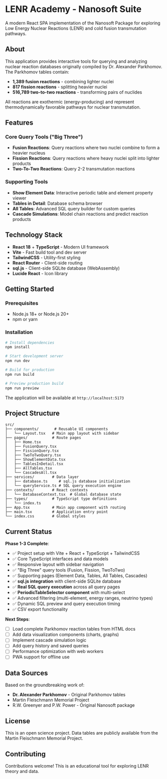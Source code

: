 # LENR Academy - Nanosoft Suite

A modern React SPA implementation of the Nanosoft Package for exploring Low Energy Nuclear Reactions (LENR) and cold fusion transmutation pathways.

## About

This application provides interactive tools for querying and analyzing nuclear reaction databases originally compiled by Dr. Alexander Parkhomov. The Parkhomov tables contain:

- **1,389 fusion reactions** - combining lighter nuclei
- **817 fission reactions** - splitting heavier nuclei
- **516,789 two-to-two reactions** - transforming pairs of nuclides

All reactions are exothermic (energy-producing) and represent thermodynamically favorable pathways for nuclear transmutation.

## Features

### Core Query Tools ("Big Three")
- **Fusion Reactions**: Query reactions where two nuclei combine to form a heavier nucleus
- **Fission Reactions**: Query reactions where heavy nuclei split into lighter products
- **Two-To-Two Reactions**: Query 2-2 transmutation reactions

### Supporting Tools
- **Show Element Data**: Interactive periodic table and element property viewer
- **Tables in Detail**: Database schema browser
- **All Tables**: Advanced SQL query builder for custom queries
- **Cascade Simulations**: Model chain reactions and predict reaction products

## Technology Stack

- **React 18** + **TypeScript** - Modern UI framework
- **Vite** - Fast build tool and dev server
- **TailwindCSS** - Utility-first styling
- **React Router** - Client-side routing
- **sql.js** - Client-side SQLite database (WebAssembly)
- **Lucide React** - Icon library

## Getting Started

### Prerequisites
- Node.js 18+ or Node.js 20+
- npm or yarn

### Installation

```bash
# Install dependencies
npm install

# Start development server
npm run dev

# Build for production
npm run build

# Preview production build
npm run preview
```

The application will be available at `http://localhost:5173`

## Project Structure

```
src/
├── components/       # Reusable UI components
│   └── Layout.tsx   # Main app layout with sidebar
├── pages/           # Route pages
│   ├── Home.tsx
│   ├── FusionQuery.tsx
│   ├── FissionQuery.tsx
│   ├── TwoToTwoQuery.tsx
│   ├── ShowElementData.tsx
│   ├── TablesInDetail.tsx
│   ├── AllTables.tsx
│   └── CascadesAll.tsx
├── services/        # Data layer
│   ├── database.ts     # sql.js database initialization
│   └── queryService.ts # SQL query execution engine
├── contexts/        # React contexts
│   └── DatabaseContext.tsx  # Global database state
├── types/           # TypeScript type definitions
│   └── index.ts
├── App.tsx          # Main app component with routing
├── main.tsx         # Application entry point
└── index.css        # Global styles
```

## Current Status

**Phase 1-3 Complete**:
- ✅ Project setup with Vite + React + TypeScript + TailwindCSS
- ✅ Core TypeScript interfaces and data models
- ✅ Responsive layout with sidebar navigation
- ✅ "Big Three" query tools (Fusion, Fission, TwoToTwo)
- ✅ Supporting pages (Element Data, Tables, All Tables, Cascades)
- ✅ **sql.js integration** with client-side SQLite database
- ✅ **Real SQL query execution** across all query pages
- ✅ **PeriodicTableSelector component** with multi-select
- ✅ Advanced filtering (multi-element, energy ranges, neutrino types)
- ✅ Dynamic SQL preview and query execution timing
- ✅ CSV export functionality

**Next Steps**:
- [ ] Load complete Parkhomov reaction tables from HTML docs
- [ ] Add data visualization components (charts, graphs)
- [ ] Implement cascade simulation logic
- [ ] Add query history and saved queries
- [ ] Performance optimization with web workers
- [ ] PWA support for offline use

## Data Sources

Based on the groundbreaking work of:
- **Dr. Alexander Parkhomov** - Original Parkhomov tables
- Martin Fleischmann Memorial Project
- R.W. Greenyer and P.W. Power - Original Nanosoft package

## License

This is an open science project. Data tables are publicly available from the Martin Fleischmann Memorial Project.

## Contributing

Contributions welcome! This is an educational tool for exploring LENR theory and data.
